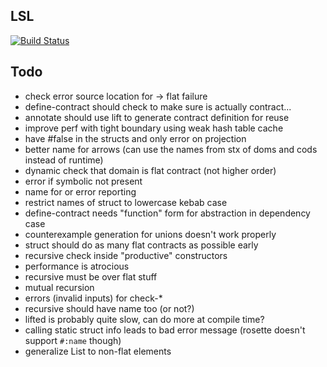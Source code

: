 ## LSL

[![Build Status][build-badge]][build]

## Todo

* check error source location for -> flat failure
* define-contract should check to make sure is actually contract...
* annotate should use lift to generate contract definition for reuse
* improve perf with tight boundary using weak hash table cache
* have #false in the structs and only error on projection
* better name for arrows (can use the names from stx of doms and cods instead of runtime)
* dynamic check that domain is flat contract (not higher order)
* error if symbolic not present
* name for or error reporting
* restrict names of struct to lowercase kebab case
* define-contract needs "function" form for abstraction in dependency case
* counterexample generation for unions doesn't work properly
* struct should do as many flat contracts as possible early
* recursive check inside "productive" constructors
* performance is atrocious
* recursive must be over flat stuff
* mutual recursion
* errors (invalid inputs) for check-*
* recursive should have name too (or not?)
* lifted is probably quite slow, can do more at compile time?
* calling static struct info leads to bad error message (rosette doesn't support `#:name` though)
* generalize List to non-flat elements

[build-badge]: https://github.com/logiccomp/lsl/actions/workflows/build.yml/badge.svg
[build]: https://github.com/logiccomp/lsl/actions/workflows/build.yml?query=workflow%3Abuild
